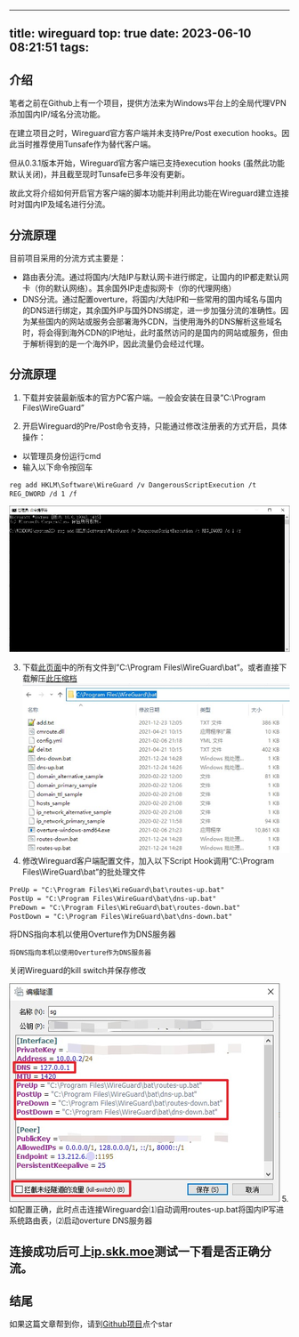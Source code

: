 

---
title: wireguard
top: true
date: 2023-06-10 08:21:51
tags:
---

## 介绍


笔者之前在Github上有一个项目，提供方法来为Windows平台上的全局代理VPN添加国内IP/域名分流功能。

在建立项目之时，Wireguard官方客户端并未支持Pre/Post execution hooks。因此当时推荐使用Tunsafe作为替代客户端。

但从0.3.1版本开始，Wireguard官方客户端已支持execution hooks (虽然此功能默认关闭)，并且截至现时Tunsafe已多年没有更新。

故此文将介绍如何开启官方客户端的脚本功能并利用此功能在Wireguard建立连接时对国内IP及域名进行分流。

## 分流原理

目前项目采用的分流方式主要是：

* 路由表分流。通过将国内/大陆IP与默认网卡进行绑定，让国内的IP都走默认网卡（你的默认网络）。其余国外IP走虚拟网卡（你的代理网络）
* DNS分流。通过配置overture，将国内/大陆IP和一些常用的国内域名与国内的DNS进行绑定，其余国外IP与国外DNS绑定，进一步加强分流的准确性。因为某些国内的网站或服务会部署海外CDN，当使用海外的DNS解析这些域名时，将会得到海外CDN的IP地址，此时虽然访问的是国内的网站或服务，但由于解析得到的是一个海外IP，因此流量仍会经过代理。

## 分流原理


1. 下载并安装最新版本的官方PC客户端。一般会安装在目录”C:\Program Files\WireGuard”

2. 开启Wireguard的Pre/Post命令支持，只能通过修改注册表的方式开启，具体操作：
* 以管理员身份运行cmd
* 输入以下命令按回车
```
reg add HKLM\Software\WireGuard /v DangerousScriptExecution /t REG_DWORD /d 1 /f
```
![img.png](img.png)

3. 下载[此页面](https://github.com/lmc999/auto-add-routes/tree/master/wireguard)中的所有文件到”C:\Program Files\WireGuard\bat”。或者直接下载解压[此压缩档](https://github.com/lmc999/auto-add-routes/blob/master/zip/wireguard.zip)
![img_1.png](img_1.png)
4. 修改Wireguard客户端配置文件，加入以下Script Hook调用”C:\Program Files\WireGuard\bat”的批处理文件
```text
PreUp = "C:\Program Files\WireGuard\bat\routes-up.bat"
PostUp = "C:\Program Files\WireGuard\bat\dns-up.bat"
PreDown = "C:\Program Files\WireGuard\bat\routes-down.bat"
PostDown = "C:\Program Files\WireGuard\bat\dns-down.bat"
```
将DNS指向本机以使用Overture作为DNS服务器
```text
将DNS指向本机以使用Overture作为DNS服务器

```
关闭Wireguard的kill switch并保存修改

![img_2.png](img_2.png)
5. 如配置正确，此时点击连接Wireguard会⑴自动调用routes-up.bat将国内IP写进系统路由表，⑵启动overture DNS服务器
## 连接成功后可上[ip.skk.moe](https://ip.skk.moe/)测试一下看是否正确分流。
## 结尾
如果这篇文章帮到你，请到[Github项目](https://github.com/lmc999/auto-add-routes)点个star

